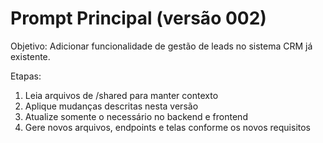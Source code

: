 # Prompt Principal (versão 002)

Objetivo: Adicionar funcionalidade de gestão de leads no sistema CRM já existente.

Etapas:
1. Leia arquivos de /shared para manter contexto
2. Aplique mudanças descritas nesta versão
3. Atualize somente o necessário no backend e frontend
4. Gere novos arquivos, endpoints e telas conforme os novos requisitos